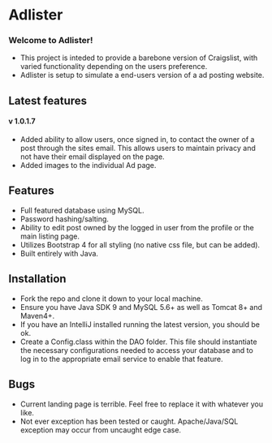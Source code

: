 # Adlister

### Welcome to Adlister!

- This project is inteded to provide a barebone version of Craigslist, with varied functionality depending on the users preference. 
- Adlister is setup to simulate a end-users version of a ad posting website. 

## Latest features

#### v 1.0.1.7

- Added ability to allow users, once signed in, to contact the owner of a post through the sites email. This allows users to maintain privacy and not have their email displayed on the page.
- Added images to the individual Ad page.

## Features

- Full featured database using MySQL.
- Password hashing/salting.
- Ability to edit post owned by the logged in user from the profile or the main listing page.
- Utilizes Bootstrap 4 for all styling (no native css file, but can be added).
- Built entirely with Java.

## Installation
- Fork the repo and clone it down to your local machine.
- Ensure you have Java SDK 9 and MySQL 5.6+ as well as Tomcat 8+ and Maven4+.
- If you have an IntelliJ installed running the latest version, you should be ok.
- Create a Config.class within the DAO folder. This file should instantiate the necessary configurations needed to access your database and to log in to the appropriate email service to enable that feature.

## Bugs
- Current landing page is terrible. Feel free to replace it with whatever you like.
- Not ever exception has been tested or caught. Apache/Java/SQL exception may occur from uncaught edge case.
